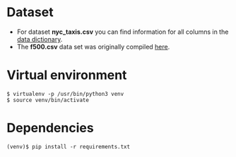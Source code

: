 # Dataset

- For dataset **nyc_taxis.csv** you can find information for all columns in
  the [data dictionary](https://s3.amazonaws.com/dq-content/290/nyc_taxi_data_dictionary.md).
- The **f500.csv** data set was originally compiled [here](https://data.world/chasewillden/fortune-500-companies-2017).

# Virtual environment

    $ virtualenv -p /usr/bin/python3 venv
    $ source venv/bin/activate

# Dependencies

    (venv)$ pip install -r requirements.txt